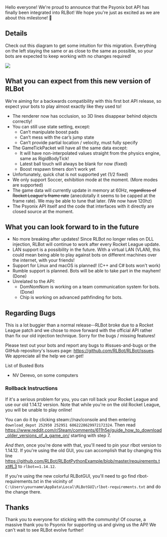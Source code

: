 Hello everyone! We're proud to announce that the Psyonix bot API has finally been integrated into RLBot! We hope you're just as excited as we are about this milestone! 🎉

## Details

Check out this diagram to get some intuition for this migration. Everything on the left staying the same or as close to the same as possible, so your bots are expected to keep working with no changes required!

![](/img/psyonix-api-notes/details.png)

## What you can expect from this new version of RLBot

We're aiming for a backwards compatibility with this first bot API release, so expect your bots to play almost exactly like they used to!

- The renderer now has occlusion, so 3D lines disappear behind objects correctly!
- You can still use state setting, except:
  - Can’t manipulate boost pads
  - Can’t mess with the car’s jump state
  - Can’t provide partial location / velocity, must fully specify
- The GameTickPacket will have all the same data except:
  - It will have non-interpolated values straight from the physics engine, same as RigidBodyTick!
  - Latest ball touch will always be blank for now (fixed)
  - Boost respawn timers don't work yet
- Unfortunately, quick chat is not supported yet (1/2 fixed)
- We only support Soccer, exhibition mode at the moment. (More modes are supported)
- The game data will currently update in memory at 60Hz, ~~regardless of Rocket League's frame rate~~ (anecdotally it seems to be capped at the frame rate). We may be able to tune that later. (We now have 120hz)
- The Psyonix API itself and the code that interfaces with it directly are closed source at the moment.

## What you can look forward to in the future

- No more breaking after updates! Since RLBot no longer relies on DLL injection, RLBot will continue to work after every Rocket League update.
- LAN support is a possibility in the future. With a virtual LAN (VLAN), this could mean being able to play against bots on different machines over the internet, with your friends!
- Support for Linux and macOS is planned! (C++ and C# bots won't work)
- Rumble support is planned. Bots will be able to take part in the mayhem! (Done)
- Unrelated to the API:
  - DomNomNom is working on a team communication system for bots. (Done)
  - Chip is working on advanced pathfinding for bots.

## Regarding Bugs

This is a lot buggier than a normal release--RLBot broke due to a Rocket League patch and we chose to move forward with the official API rather than fix our old injection technique. Sorry for the bugs / missing features!

Please test out your bots and report any bugs to #issues-and-bugs or the GitHub repository's Issues page: https://github.com/RLBot/RLBot/issues. We appreciate all the help we can get!

List of Busted Bots

- NV Derevo, on some computers

### Rollback Instructions

If it's a serious problem for you, you can roll back your Rocket League and use our old 1.14.12 version. Note that while you're on the old Rocket League, you will be unable to play online!

You can do it by clicking steam://nav/console and then entering `download_depot 252950 252951 6062228629972172324`. Then read https://www.reddit.com/r/Steam/comments/611h5e/guide_how_to_download_older_versions_of_a_game_on/ starting with step 7.

*And then*, once you're done with that, you'll need to pin your rlbot version to 1.14.12. If you're using the old GUI, you can accomplish that by changing this line https://github.com/RLBot/RLBotPythonExample/blob/master/requirements.txt#L3 to `rlbot==1.14.12`.

If you're using the new colorful RLBotGUI, you'll need to go find rlbot-requirements.txt in the vicinity of `C:\Users\yourname\AppData\Local\RLBotGUI\rlbot-requirements.txt` and do the change there.

## Thanks

Thank you to everyone for sticking with the community! Of course, a massive thank you to Psyonix for supporting us and giving us the API! We can't wait to see RLBot evolve further!
